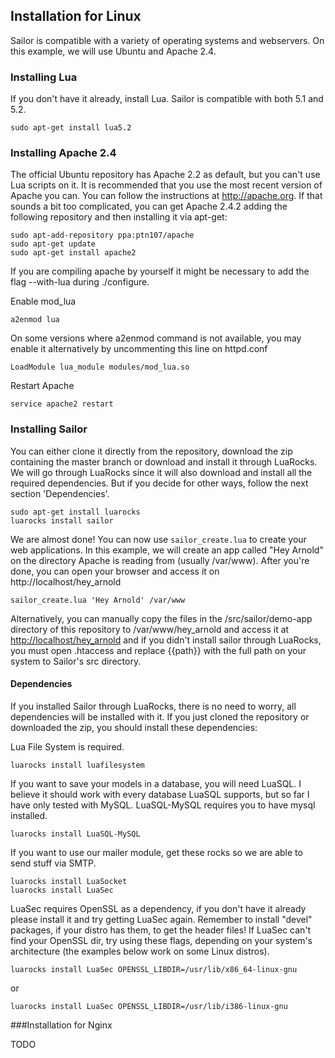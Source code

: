 ## Installation for Linux
Sailor is compatible with a variety of operating systems and webservers. On this example, we will use Ubuntu and Apache 2.4.

### Installing Lua

If you don't have it already, install Lua. Sailor is compatible with both 5.1 and 5.2.

    sudo apt-get install lua5.2
    
### Installing Apache 2.4

The official Ubuntu repository has Apache 2.2 as default, but you can't use Lua scripts on it. It is recommended that you use the most recent version of Apache you can. You can follow the instructions at http://apache.org. If that sounds a bit too complicated, you can get Apache 2.4.2 adding the following repository and then installing it via apt-get:

    sudo apt-add-repository ppa:ptn107/apache
    sudo apt-get update
    sudo apt-get install apache2

If you are compiling apache by yourself it might be necessary to add the flag --with-lua during ./configure.

Enable mod_lua

    a2enmod lua
    
On some versions where a2enmod command is not available, you may enable it alternatively by uncommenting this line on httpd.conf

    LoadModule lua_module modules/mod_lua.so

Restart Apache

    service apache2 restart
    
### Installing Sailor
You can either clone it directly from the repository, download the zip containing the master branch or download and install it through LuaRocks. We will go through LuaRocks since it will also download and install all the required dependencies. But if you decide for other ways, follow the next section 'Dependencies'.

    sudo apt-get install luarocks
    luarocks install sailor
    
We are almost done! You can now use `sailor_create.lua` to create your web applications. In this example, we will create an app called "Hey Arnold" on the directory Apache is reading from (usually /var/www). After you're done, you can open your browser and access it on http://localhost/hey_arnold

    sailor_create.lua 'Hey Arnold' /var/www

Alternatively, you can manually copy the files in the /src/sailor/demo-app directory of this repository to /var/www/hey_arnold and access it at <http://localhost/hey_arnold> and if you didn't install sailor through LuaRocks, you must open .htaccess and replace {{path}} with the full path on your system to Sailor's src directory. 

#### Dependencies
If you installed Sailor through LuaRocks, there is no need to worry, all dependencies will be installed with it. If you just cloned the repository or downloaded the zip, you should install these dependencies:

Lua File System is required.

    luarocks install luafilesystem

If you want to save your models in a database, you will need LuaSQL. I believe it should work with every database LuaSQL supports, but so far I have only tested with MySQL. LuaSQL-MySQL requires you to have mysql installed.

    luarocks install LuaSQL-MySQL

If you want to use our mailer module, get these rocks so we are able to send stuff via SMTP.

    luarocks install LuaSocket
    luarocks install LuaSec

LuaSec requires OpenSSL as a dependency, if you don't have it already please install it and try getting LuaSec again. Remember to install "devel" packages, if your distro has them, to get the header files! If LuaSec can't find your OpenSSL dir, try using these flags, depending on your system's architecture (the examples below work on some Linux distros).

    luarocks install LuaSec OPENSSL_LIBDIR=/usr/lib/x86_64-linux-gnu
or

    luarocks install LuaSec OPENSSL_LIBDIR=/usr/lib/i386-linux-gnu

###Installation for Nginx

TODO

